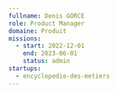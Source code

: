 ```yaml
---
fullname: Denis GORCE
role: Product Manager
domaine: Produit
missions:
  - start: 2022-12-01
    end: 2023-06-01
    status: admin
startups:
  - encyclopedie-des-metiers
---
```


